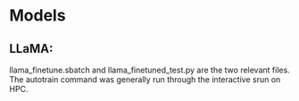 # Models

## LLaMA:
llama_finetune.sbatch and llama_finetuned_test.py are the two relevant files.
The autotrain command was generally run through the interactive srun on HPC.